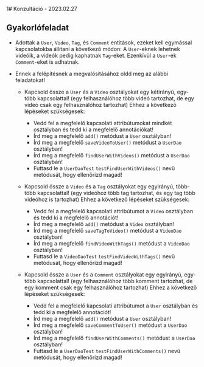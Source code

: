 1# Konzultáció - 2023.02.27

## Gyakorlófeladat

* Adottak a `User`, `Video`, `Tag`, és `Comment` entitások, ezeket kell egymással kapcsolatokba állítani 
  a következő módon: A `User`-eknek lehetnek videóik, a videók pedig kaphatnak `Tag`-eket. Ezenkívül 
  a `User`-ek `Comment`-eket is adhatnak.

* Ennek a felépítésnek a megvalósításához oldd meg az alábbi feladatokat!

  * Kapcsold össze a `User` és a `Video` osztályokat egy kétirányú, egy-több kapcsolattal!
    (egy felhasználóhoz több videó tartozhat, de egy videó csak egy felhasználóhoz tartozhat)
    Ehhez a következő lépéseket szükségesek:
    * Vedd fel a megfelelő kapcsolati attribútumokat mindkét osztályban és tedd ki a megfelelő 
      annotációkat!
    * Írd meg a megfelelő `add()` metódust a `User` osztályban!
    * Írd meg a megfelelő `saveVideoToUser()` metódust a `UserDao` osztályban!
    * Írd meg a megfelelő `findUserWithVideos()` metódust a `UserDao` osztályban!
    * Futtasd le a `UserDaoTest` `testFindUserWithVideos()` nevű metódusát, hogy ellenőrizd magad!
  
  * Kapcsold össze a `Video` és a `Tag` osztályokat egy egyirányú, több-több kapcsolattal!
    (egy videóhoz több tag tartozhat, és egy tag több videóhoz is tartozhat)
    Ehhez a következő lépéseket szükségesek:
    * Vedd fel a megfelelő kapcsolati attribútumot a `Video` osztályban és tedd ki a megfelelő
      annotációt!
    * Írd meg a megfelelő `add()` metódust a `Video` osztályban!
    * Írd meg a megfelelő `saveTagToVideo()` metódust a `VideoDao` osztályban!
    * Írd meg a megfelelő `findVideoWithTags()` metódust a `VideoDao` osztályban!
    * Futtasd le a `VideoDaoTest` `testFindVideoWithTags()` nevű metódusát, hogy ellenőrizd magad!

  * Kapcsold össze a `User` és a `Comment` osztályokat egy egyirányú, egy-több kapcsolattal!
    (egy felhasználóhoz több komment tartozhat, de egy komment csak egy felhasználóhoz tartozhat)
    Ehhez a következő lépéseket szükségesek:
    * Vedd fel a megfelelő kapcsolati attribútumot a `User` osztályban és tedd ki a megfelelő
      annotációt!
    * Írd meg a megfelelő `add()` metódust a `User` osztályban!
    * Írd meg a megfelelő `saveCommentToUser()` metódust a `UserDao` osztályban!
    * Írd meg a megfelelő `findUserWithComments()` metódust a `UserDao` osztályban!
    * Futtasd le a `UserDaoTest` `testFindUserWithComments()` nevű metódusát, hogy ellenőrizd magad!